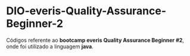 # DIO-everis-Quality-Assurance-Beginner-2
Códigos referente ao **bootcamp everis Quality Assurance Beginner #2**, onde foi utilizado a linguagem **java**.

